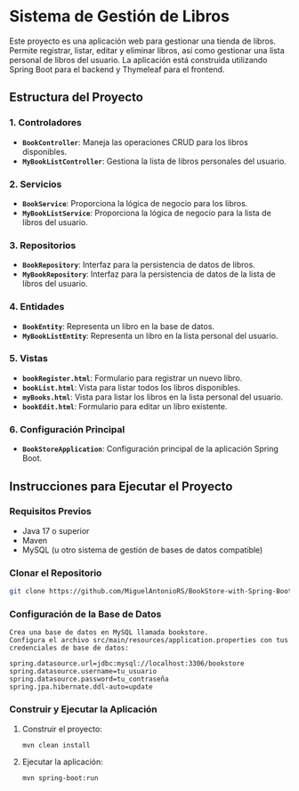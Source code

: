# Sistema de Gestión de Libros

Este proyecto es una aplicación web para gestionar una tienda de libros. Permite registrar, listar, editar y eliminar libros, así como gestionar una lista personal de libros del usuario. La aplicación está construida utilizando Spring Boot para el backend y Thymeleaf para el frontend. 

## Estructura del Proyecto

### 1. **Controladores**
- **`BookController`**: Maneja las operaciones CRUD para los libros disponibles.
- **`MyBookListController`**: Gestiona la lista de libros personales del usuario.
 
### 2. **Servicios**
- **`BookService`**: Proporciona la lógica de negocio para los libros.
- **`MyBookListService`**: Proporciona la lógica de negocio para la lista de libros del usuario.
 
### 3. **Repositorios**
- **`BookRepository`**: Interfaz para la persistencia de datos de libros.
- **`MyBookRepository`**: Interfaz para la persistencia de datos de la lista de libros del usuario.

### 4. **Entidades**
- **`BookEntity`**: Representa un libro en la base de datos.
- **`MyBookListEntity`**: Representa un libro en la lista personal del usuario.

### 5. **Vistas**
- **`bookRegister.html`**: Formulario para registrar un nuevo libro.
- **`bookList.html`**: Vista para listar todos los libros disponibles.
- **`myBooks.html`**: Vista para listar los libros en la lista personal del usuario.
- **`bookEdit.html`**: Formulario para editar un libro existente.

### 6. **Configuración Principal**
- **`BookStoreApplication`**: Configuración principal de la aplicación Spring Boot.

## Instrucciones para Ejecutar el Proyecto

### Requisitos Previos
- Java 17 o superior
- Maven
- MySQL (u otro sistema de gestión de bases de datos compatible)

### Clonar el Repositorio

```bash
git clone https://github.com/MiguelAntonioRS/BookStore-with-Spring-Boot.git
```
### Configuración de la Base de Datos

    Crea una base de datos en MySQL llamada bookstore.
    Configura el archivo src/main/resources/application.properties con tus credenciales de base de datos:

    spring.datasource.url=jdbc:mysql://localhost:3306/bookstore
    spring.datasource.username=tu_usuario
    spring.datasource.password=tu_contraseña
    spring.jpa.hibernate.ddl-auto=update

### Construir y Ejecutar la Aplicación

   1. Construir el proyecto:
      ```bash
      mvn clean install
      ```
   2. Ejecutar la aplicación:
      ```bash
      mvn spring-boot:run
      ```   
